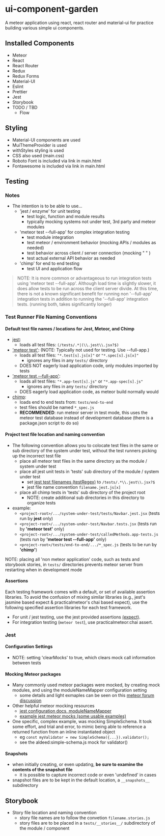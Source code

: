 # ui-component-garden

A meteor application using react, react router and material-ui for practice building various simple ui components.

## Installed Components
* Meteor
* React
* React Router
* Redux
* Redux Forms
* Material-UI
* Eslint
* Prettier
* Jest
* Storybook
* TODO / TBD
    - Flow

## Styling
* Material-UI components are used
* MuiThemeProvider is used
* withStyles styling is used
* CSS also used (main.css)
* Roboto Font is included via link in main.html
* Fontawesome is included via link in main.html

## Testing

### Notes
* The intention is to be able to use...
    + 'jest / enzyme' for unit testing
        - test logic, function and module results
        - typically mocking systems not under test, 3rd party and meteor modules
    + 'meteor test --full-app' for complex integration testing
        - test module integration
        - test meteor / environment behavior (mocking APIs / modules as needed) 
        - test behavior across client / server connection (mocking " " )
        - test actual external API behavior as needed
    + 'chimp' for end to end testing
        - test UI and application flow
    
> NOTE: It is more common or advantageous to run integration tests using 'meteor test --full-app'. Although load time is slightly slower, it does allow tests to be run across the client server divide. At this time, there is not a known significant benefit for running non '--full-app' integration tests in addition to running the '--full-app' integration tests. (running both, takes significantly longer)

### Test Runner File Naming Conventions

#### Default test file names / locations for Jest, Meteor, and Chimp
* [jest](http://facebook.github.io/jest/docs/configuration.html#testregex-string):
  - loads all test files: `(/tests/.*|(\\.jest\\.jsx?$)`
* ['meteor test'](https://guide.meteor.com/testing.html#test-modes): (NOTE: Typically not used for testing. Use --full-app.)
  - loads all test files: `"*.test[s].js[x]"` or `"*.spec[s].js[x]"`
      + ignores any files in any `tests/` directory
  - DOES NOT eagerly load application code, only modules imported by tests
* ['meteor test --full-app'](https://guide.meteor.com/testing.html#test-modes): 
  - loads all test files: `"*.app-test[s].js"` or `"*.app-spec[s].js"`
      + ignores any files in any `tests/` directory
  - DOES eagerly load application code, as meteor build normally would
* [chimp](https://chimp.readme.io/docs/command-line-options):
  - loads end to end tests from: `tests/end-to-end`
  - test files should be named `*_spec.js`
  - __RECOMMENDED__: run meteor server in test mode, this uses the meteor test database instead of development database (there is a package.json script to do so)

#### Project test file location and naming convention
 * The following convention allows you to colocate test files in the same or sub directory of the system under test, without the test runners picking up the incorrect test file
    + place all meteor test files in the same directory as the module / system under test
    + place all jest unit tests in 'tests' sub directory of the module / system under test
        - set [jest test filenames (testRegex)](http://facebook.github.io/jest/docs/configuration.html#testregex-string) to `/tests/.*\\.jest\\.jsx?$`
        - jest file name convention `filename.jest.js[x]`
    + place all chimp tests in 'tests' sub directory of the project root
        - NOTE: create additional sub directories in this directory to organize tests
 * example:
    + `<project-root>/.../system-under-test/tests/Navbar.jest.jsx` (tests run by __jest__ only)
    + `<project-root>/.../system-under-test/Navbar.tests.jsx` (tests run by __'meteor test'__ only)
    + `<project-root>/.../system-under-test/calledMethods.app-tests.js` (tests run by __'meteor test --full-app'__ only)
    + `<project-root>/tests/end-to-end/.../*_spec.js` (tests to be run by __'chimp'__)
    
  NOTE: placing all 'non meteor application' code, such as tests and storybook stories, in `tests/` directories prevents meteor server from restarting when in development mode

#### Assertions
Each testing framework comes with a default, or set of available assertion libraries. To avoid the confusion of mixing similar libraries (e.g., jest's jasmine based expect & practicalmeteor's chai based expect), use the following specified assertion libraries for each test framework.
* For unit / jest testing, use the jest provided assertions [(expect)](https://facebook.github.io/jest/docs/expect.html).
* For integration testing (`meteor test`), use practicalmeteor:chai assert.

### Jest
#### Configuration Settings
* NOTE: setting 'clearMocks' to true, which clears mock call information between tests
#### Mocking Meteor packages
* Many commonly used meteor packages were mocked, by creating mock modules, and using the moduleNameMapper configuration setting
    + some details and light exmaples can be seen on this [meteor forum discussion](https://forums.meteor.com/t/mocking-meteor-package-imports-in-jest/27780/9)
* Other helpful meteor mocking resources
    + [jest configuration docs, moduleNameMapper](http://facebook.github.io/jest/docs/configuration.html#modulenamemapper-object-string-string)
    + [example jest meteor mocks (some usable examples)](https://github.com/Astrocoders/jest-meteor-mocks)
* One specific, complex example, was mocking SimpleSchema. It took some effort, and trial and error, to mimic being able to reference a returned function from an inline instantiated object
    + eg  `const myValidator = new SimpleSchema({...}).validator();`
    + see the aldeed:simple-schema.js mock for validator() 
#### Snapshots
* when initially creating, or even updating, __be sure to examine the contents of the snapshot file__
    - it is possible to capture incorrect code or even 'undefined' in cases
* snapshot files are to be kept in the default location, a `__snapshots__` subdirectory
    
## Storybook
* Story file location and naming convention
    - story file names are to follow the convetion `filename.stories.js`
    - story files are to be placed in a `tests/__stories__/` subdirectory of the module / component      
